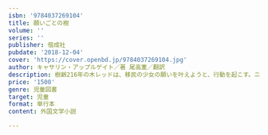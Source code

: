 ```yaml
---
isbn: '9784037269104'
title: 願いごとの樹
volume: ''
series: ''
publisher: 偕成社
pubdate: '2018-12-04'
cover: 'https://cover.openbd.jp/9784037269104.jpg'
author: キャサリン・アップルゲイト／著 尾高薫／翻訳
description: 樹齢216年の木レッドは、移民の少女の願いを叶えようと、行動を起こす。ニューベリー賞作家による、友情・思いやり・希望の物語。
price: '1500'
genre: 児童図書
target: 児童
format: 単行本
content: 外国文学小説

---
```

